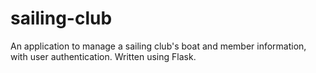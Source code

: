 # sailing-club

An application to manage a sailing club's boat and member information, with user authentication. Written using Flask.